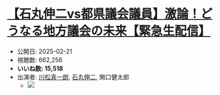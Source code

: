 # [【石丸伸二vs都県議会議員】激論！どうなる地方議会の未来【緊急生配信】](https://www.youtube.com/watch?v=_5NWCvCutc8)
-   公開日: 2025-02-21
-   視聴数: 662,256
-   **いいね数: 15,518**
-   出演者: [川松真一朗](/rehacq_fan/people/川松真一朗 "wikilink"), [石丸伸二](/rehacq_fan/people/石丸伸二 "wikilink"), 関口健太郎
    - [![](https://img.youtube.com/vi/_5NWCvCutc8/hqdefault.jpg)](https://www.youtube.com/watch?v=_5NWCvCutc8)
